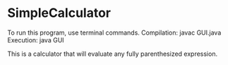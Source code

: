 # SimpleCalculator
To run this program, use terminal commands.
Compilation: javac GUI.java
Execution:   java GUI

This is a calculator that will evaluate any fully parenthesized expression.
